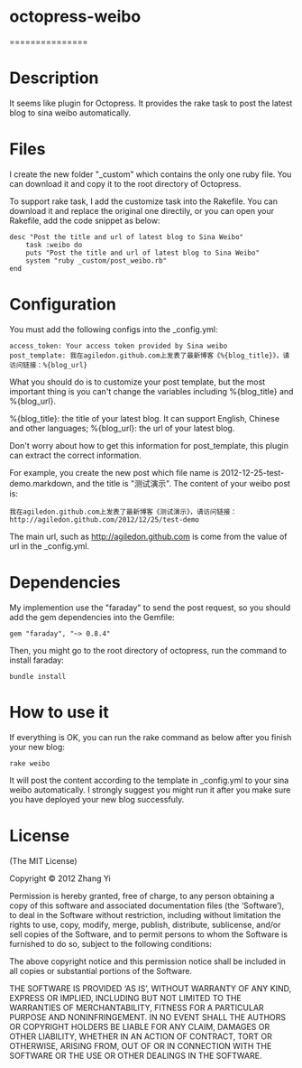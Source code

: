 # octopress-weibo
===============

Description
======
It seems like plugin for Octopress. It provides the rake task to post the latest blog to sina weibo automatically.

Files
======
I create the new folder "_custom" which contains the only one ruby file. You can download it and copy it to the root directory of Octopress. 

To support rake task, I add the customize task into the Rakefile. You can download it and replace the original one directily, or you can open your Rakefile, add the code snippet as below:

    desc "Post the title and url of latest blog to Sina Weibo"
        task :weibo do
        puts "Post the title and url of latest blog to Sina Weibo"
        system "ruby _custom/post_weibo.rb"
    end



Configuration
======
You must add the following configs into the _config.yml:
    
    access_token: Your access token provided by Sina weibo
    post_template: 我在agiledon.github.com上发表了最新博客《%{blog_title}》，请访问链接：%{blog_url}

What you should do is to customize your post template, but the most important thing is you can't change the variables including %{blog_title} and %{blog_url}.

%{blog_title}: the title of your latest blog. It can support English, Chinese and other languages;
%{blog_url}: the url of your latest blog. 

Don't worry about how to get this information for post_template, this plugin can extract the correct information. 

For example, you create the new post which file name is 2012-12-25-test-demo.markdown, and the title is "测试演示". The content of your weibo post is:

    我在agiledon.github.com上发表了最新博客《测试演示》，请访问链接：http://agiledon.github.com/2012/12/25/test-demo

The main url, such as http://agiledon.github.com is come from the value of url in the _config.yml. 

Dependencies
======
My implemention use the "faraday" to send the post request, so you should add the gem dependencies into the Gemfile:

    gem "faraday", "~> 0.8.4"

Then, you might go to the root directory of octopress, run the command to install faraday:

    bundle install

How to use it
=======
If everything is OK, you can run the rake command as below after you finish your new blog:

    rake weibo

It will post the content according to the template in _config.yml to your sina weibo automatically. I strongly suggest you might run it after you make sure you have deployed your new blog successfuly. 

License
======
(The MIT License)

Copyright © 2012 Zhang Yi

Permission is hereby granted, free of charge, to any person obtaining a copy of this software and associated documentation files (the ‘Software’), to deal in the Software without restriction, including without limitation the rights to use, copy, modify, merge, publish, distribute, sublicense, and/or sell copies of the Software, and to permit persons to whom the Software is furnished to do so, subject to the following conditions:

The above copyright notice and this permission notice shall be included in all copies or substantial portions of the Software.

THE SOFTWARE IS PROVIDED ‘AS IS’, WITHOUT WARRANTY OF ANY KIND, EXPRESS OR IMPLIED, INCLUDING BUT NOT LIMITED TO THE WARRANTIES OF MERCHANTABILITY, FITNESS FOR A PARTICULAR PURPOSE AND NONINFRINGEMENT. IN NO EVENT SHALL THE AUTHORS OR COPYRIGHT HOLDERS BE LIABLE FOR ANY CLAIM, DAMAGES OR OTHER LIABILITY, WHETHER IN AN ACTION OF CONTRACT, TORT OR OTHERWISE, ARISING FROM, OUT OF OR IN CONNECTION WITH THE SOFTWARE OR THE USE OR OTHER DEALINGS IN THE SOFTWARE.


